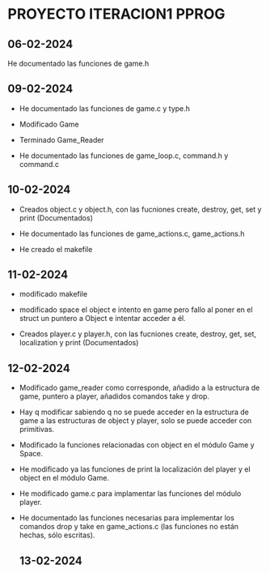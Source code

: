 # PROYECTO ITERACION1 PPROG
## 06-02-2024
He documentado las funciones de game.h

## 09-02-2024
- He documentado las funciones de game.c y type.h
- Modificado Game
- Terminado Game_Reader

- He documentado las funciones de game_loop.c, command.h y command.c

## 10-02-2024
- Creados object.c y object.h, con las fucniones create, destroy, get, set y print (Documentados)

- He documentado las funciones de game_actions.c, game_actions.h
- He creado el makefile

## 11-02-2024
- modificado makefile
- modificado space el object e intento en game pero fallo al poner en el struct un puntero a Object 
e intentar acceder a él.

- Creados player.c y player.h, con las fucniones create, destroy, get, set, localization y print (Documentados)

## 12-02-2024
- Modificado game_reader como corresponde, añadido a la estructura de game, puntero a player, añadidos comandos take y drop.
- Hay q modificar sabiendo q no se puede acceder en la estructura de game a las estructuras de object y player, solo se puede acceder con primitivas.
- Modificado la funciones relacionadas con object en el módulo Game y Space.
- He modificado ya las funciones de print la localización del player y el object en el módulo Game.

- He modificado game.c para implamentar las funciones del módulo player.
- He documentado las funciones necesarias para implementar los comandos drop y take en game_actions.c (las funciones no están hechas, sólo escritas).

  ## 13-02-2024